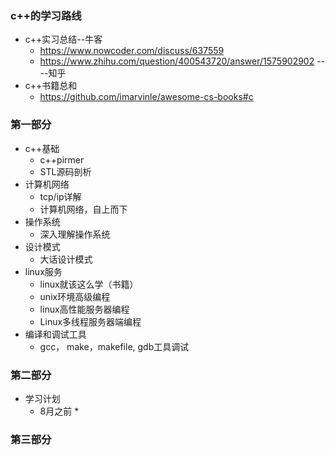 ### c++的学习路线
* c++实习总结--牛客
  * https://www.nowcoder.com/discuss/637559
  * https://www.zhihu.com/question/400543720/answer/1575902902 ----知乎
* c++书籍总和
  * https://github.com/imarvinle/awesome-cs-books#c 
### 第一部分
  * c++基础
    *  c++pirmer
    *  STL源码剖析 
  * 计算机网络
    * tcp/ip详解
    * 计算机网络，自上而下
  * 操作系统
    * 深入理解操作系统  
  * 设计模式
    * 大话设计模式
  * linux服务
    * linux就该这么学（书籍）
    * unix环境高级编程
    * linux高性能服务器编程 
    * Linux多线程服务器端编程
  * 编译和调试工具
    * gcc， make，makefile,   gdb工具调试
### 第二部分
 * 学习计划
   * 8月之前
     *      
### 第三部分


